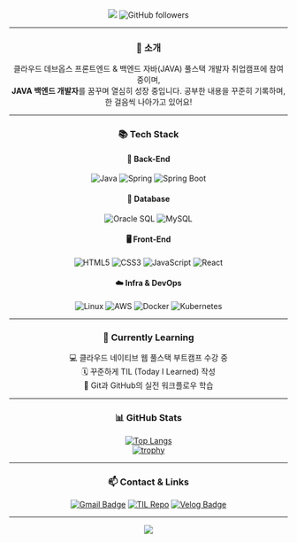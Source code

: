 <div align="center">

<!-- 헤더 이미지 -->
<img src="https://capsule-render.vercel.app/api?type=Venom&color=gradient&height=200&text=Hello,%20I'm%20Gwanju!&fontAlign=50&fontAlignY=50&fontSize=40&fontColor=000000" />

<!-- 방문자 수 + 팔로워 수 -->
<img src="https://img.shields.io/github/followers/Kanggwanju?style=social" alt="GitHub followers"/>

---

### 💬 소개

클라우드 데브옵스 프론트엔드 & 백엔드 자바(JAVA) 풀스택 개발자 취업캠프에 참여 중이며,  
**JAVA 백엔드 개발자**를 꿈꾸며 열심히 성장 중입니다.
공부한 내용을 꾸준히 기록하며, 한 걸음씩 나아가고 있어요!

---

### 📚 Tech Stack

#### 🧠 Back-End
![Java](https://img.shields.io/badge/Java-007396?style=flat&logo=openjdk&logoColor=white)
![Spring](https://img.shields.io/badge/Spring-6DB33F?style=flat&logo=Spring&logoColor=white)
![Spring Boot](https://img.shields.io/badge/Spring%20Boot-6DB33F?style=flat&logo=Spring-Boot&logoColor=white)

#### 💾 Database
![Oracle SQL](https://img.shields.io/badge/Oracle-F80000?style=flat&logo=Oracle&logoColor=white)
![MySQL](https://img.shields.io/badge/MySQL-4479A1?style=flat&logo=MySQL&logoColor=white)

#### 🖥️ Front-End
![HTML5](https://img.shields.io/badge/HTML5-E34F26?style=flat&logo=HTML5&logoColor=white)
![CSS3](https://img.shields.io/badge/CSS3-1572B6?style=flat&logo=CSS3&logoColor=white)
![JavaScript](https://img.shields.io/badge/JavaScript-F7DF1E?style=flat&logo=JavaScript&logoColor=black)
![React](https://img.shields.io/badge/React-61DAFB?style=flat&logo=React&logoColor=black)

#### ☁️ Infra & DevOps
![Linux](https://img.shields.io/badge/Linux-FCC624?style=flat&logo=Linux&logoColor=black)
![AWS](https://img.shields.io/badge/AWS-232F3E?style=flat&logo=Amazon-AWS&logoColor=white)
![Docker](https://img.shields.io/badge/Docker-2496ED?style=flat&logo=Docker&logoColor=white)
![Kubernetes](https://img.shields.io/badge/Kubernetes-326CE5?style=flat&logo=Kubernetes&logoColor=white)

---

### 📖 Currently Learning

💻 클라우드 네이티브 웹 풀스택 부트캠프 수강 중  
🗓️ 꾸준하게 TIL (Today I Learned) 작성  
🔧 Git과 GitHub의 실전 워크플로우 학습

---

### 📊 GitHub Stats

[![Top Langs](https://github-readme-stats.vercel.app/api/top-langs/?username=Kanggwanju&layout=compact)](https://github.com/anuraghazra/github-readme-stats)  
[![trophy](https://github-profile-trophy.vercel.app/?username=Kanggwanju&theme=tokyonight&margin-w=10&row=1)](https://github.com/ryo-ma/github-profile-trophy)

---

### 📫 Contact & Links

[![Gmail Badge](https://img.shields.io/badge/-xprtktm1@gmail.com-D14836?style=flat&logo=Gmail&logoColor=white)](mailto:xprtktm1@gmail.com)
[![TIL Repo](https://img.shields.io/badge/GitHub_TIL-181717?style=flat&logo=GitHub&logoColor=white)](https://github.com/Kanggwanju/TIL)
[![Velog Badge](https://img.shields.io/badge/Velog-20C997?style=flat&logo=Velog&logoColor=white)](https://velog.io/@xprtktm1)

---

<!-- 푸터 -->
<img src="https://capsule-render.vercel.app/api?type=rect&color=gradient&section=footer" />

</div>

